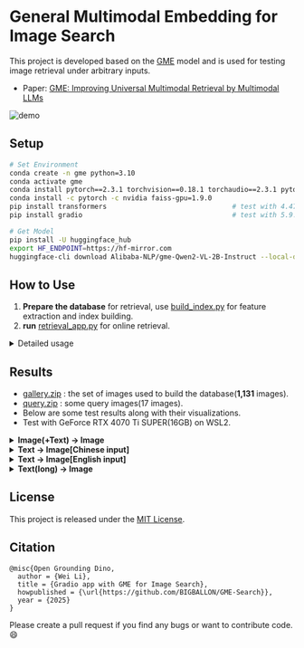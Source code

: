 # General Multimodal Embedding for Image Search

This project is developed based on the [GME](https://huggingface.co/Alibaba-NLP/gme-Qwen2-VL-2B-Instruct) model and is used for testing image retrieval under arbitrary inputs.
- Paper: [GME: Improving Universal Multimodal Retrieval by Multimodal LLMs](https://arxiv.org/abs/2412.16855)

![demo](https://github.com/user-attachments/assets/468928dc-1426-4fb4-a6aa-d0f857eabd0e)

## Setup

``` bash
# Set Environment
conda create -n gme python=3.10
conda activate gme
conda install pytorch==2.3.1 torchvision==0.18.1 torchaudio==2.3.1 pytorch-cuda=12.1 -c pytorch -c nvidia
conda install -c pytorch -c nvidia faiss-gpu=1.9.0
pip install transformers                               # test with 4.47.1
pip install gradio                                     # test with 5.9.1
```

``` bash
# Get Model
pip install -U huggingface_hub
export HF_ENDPOINT=https://hf-mirror.com
huggingface-cli download Alibaba-NLP/gme-Qwen2-VL-2B-Instruct --local-dir gme-Qwen2-VL-2B-Instruct
```

## How to Use

1.  **Prepare the database** for retrieval, use [build_index.py](build_index.py) for feature extraction and index building.
2.  **run** [retrieval_app.py](retrieval_app.py) for online retrieval.


<details>
  <summary>Detailed usage</summary>

```bash
usage: build_index.py [-h] [--model_path MODEL_PATH] [--image_dir IMAGE_DIR] [--batch_size BATCH_SIZE] [--embeddings_output EMBEDDINGS_OUTPUT] [--index_output INDEX_OUTPUT] [--image_paths_output IMAGE_PATHS_OUTPUT]
options:
  --model_path MODEL_PATH
                        Path to the GmeQwen2VL model.
  --image_dir IMAGE_DIR
                        Path to the directory containing new images.
  --batch_size BATCH_SIZE
                        Batch size for embedding extraction.
  --embeddings_output EMBEDDINGS_OUTPUT
                        Output file for saving image embeddings.
  --index_output INDEX_OUTPUT
                        Output file for saving FAISS index.
  --image_paths_output IMAGE_PATHS_OUTPUT
                        Output file for saving image paths.

usage: retrieval_app.py [-h] [--model_path MODEL_PATH] [--image_embeddings_file IMAGE_EMBEDDINGS_FILE] [--faiss_index_file FAISS_INDEX_FILE] [--image_paths_file IMAGE_PATHS_FILE]
options:
  --model_path MODEL_PATH
                        Path to the GME model.
  --image_embeddings_file IMAGE_EMBEDDINGS_FILE
                        Path to the image embeddings file.
  --faiss_index_file FAISS_INDEX_FILE
                        Path to the FAISS index file.
  --image_paths_file IMAGE_PATHS_FILE
                        Path to the file containing image paths.        
```
</details>

## Results

- [gallery.zip](https://github.com/BIGBALLON/GME-Search/releases/download/v0.1.0/gallery.zip) : the set of images used to build the database(**1,131** images).
- [query.zip](https://github.com/BIGBALLON/GME-Search/releases/download/v0.1.0/query.zip) : some query images(17 images).
- Below are some test results along with their visualizations.
- Test with GeForce RTX 4070 Ti SUPER(16GB) on WSL2.

<details>
  <summary><strong>Image(+Text) -> Image</strong></summary>

  <video src="https://github.com/user-attachments/assets/b92e9782-5873-4f2d-9fe9-4d6aecd2ccfc"></video>
  
</details>
<details>
  <summary><strong>Text -> Image[Chinese input]</strong></summary>

<video src="https://github.com/user-attachments/assets/c8efe5fb-4d0d-46dc-9a17-b1aa0bd88572"></video>

</details>

<details>
  <summary><strong>Text -> Image[English input]</strong></summary>

<video src="https://github.com/user-attachments/assets/492b6aa2-3ba2-4337-8d5e-1ba0ab5b997e"></video>

</details>
<details>
  <summary><strong>Text(long) -> Image</strong></summary>

<video src="https://github.com/user-attachments/assets/49e57772-8846-4cf4-bc28-004337234228"></video>

</details>

## License

This project is released under the [MIT License](./LICENSE).

## Citation

```
@misc{Open Grounding Dino,
  author = {Wei Li},
  title = {Gradio app with GME for Image Search},
  howpublished = {\url{https://github.com/BIGBALLON/GME-Search}},
  year = {2025}
}
```

Please create a pull request if you find any bugs or want to contribute code. :smile: